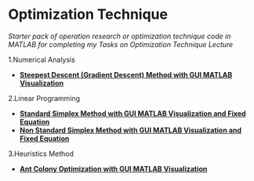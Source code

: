 # Optimization Technique
_Starter pack of operation research or optimization technique code in MATLAB for completing my Tasks on Optimization Technique Lecture_  

1.Numerical Analysis
  - [__Steepest Descent (Gradient Descent) Method with GUI MATLAB Visualization__](https://github.com/brilianputraa/Optimization-Technique/blob/master/untitled.m)  

2.Linear Programming  
- [__Standard Simplex Method with GUI MATLAB Visualization and Fixed Equation__](https://github.com/brilianputraa/Optimization-Technique/blob/master/simplexstd.m)
- [__Non Standard Simplex Method with GUI MATLAB Visualization and Fixed Equation__](https://github.com/brilianputraa/Optimization-Technique/blob/master/simpleksnonstd.m)

3.Heuristics Method
- [__Ant Colony Optimization with GUI MATLAB Visualization__](https://github.com/brilianputraa/Optimization-Technique/blob/master/AntColonySystemTSP.m)
